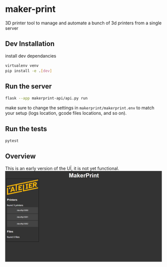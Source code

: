 # maker-print

3D printer tool to manage and automate a bunch of 3d printers from a single server

## Dev Installation

install dev dependancies

```bash
virtualenv venv
pip install -e .[dev]
```

## Run the server

```bash
flask --app makerprint-api/api.py run
```

make sure to change the settings in `makerprint/makerprint.env` to match your setup (logs location, gcode files locations, and so on).

## Run the tests

```bash
pytest
```

## Overview
This is an early version of the UÏ, it is not yet functional.
![overview](ressources/2023-07-01-16-15-19.png)
